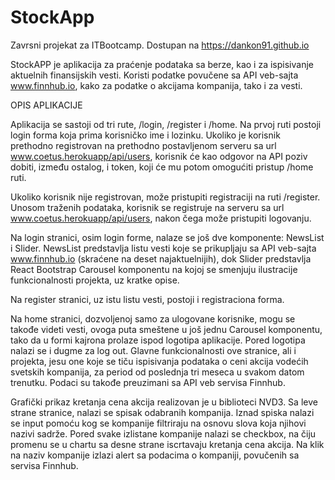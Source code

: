 # StockApp
Zavrsni projekat za ITBootcamp. Dostupan na https://dankon91.github.io

StockAPP je aplikacija za praćenje podataka sa berze, kao i za ispisivanje aktuelnih finansijskih vesti.
Koristi podatke povučene sa API veb-sajta www.finnhub.io, kako za podatke o akcijama kompanija, tako i
za vesti.

OPIS APLIKACIJE

Aplikacija se sastoji od tri rute, /login, /register i /home. Na prvoj ruti postoji login forma koja prima
korisničko ime i lozinku. Ukoliko je korisnik prethodno registrovan na prethodno postavljenom serveru sa url
www.coetus.herokuapp/api/users, korisnik će kao odgovor na API poziv dobiti, između ostalog, i token, koji će 
mu potom omogućiti pristup /home ruti. 

Ukoliko korisnik nije registrovan, može pristupiti registraciji na ruti /register. Unosom traženih podataka,
korisnik se registruje na serveru sa url www.coetus.herokuapp/api/users, nakon čega može pristupiti logovanju.

Na login stranici, osim login forme, nalaze se još dve komponente: NewsList i Slider. NewsList predstavlja listu vesti
koje se prikupljaju sa API veb-sajta www.finnhub.io (skraćene na deset najaktuelnijih), dok Slider predstavlja React Bootstrap 
Carousel komponentu na kojoj se smenjuju ilustracije funkcionalnosti projekta, uz kratke opise.

Na register stranici, uz istu listu vesti, postoji i registraciona forma.

Na home stranici, dozvoljenoj samo za ulogovane korisnike, mogu se takođe videti vesti, ovoga puta smeštene u još
jednu Carousel komponentu, tako da u formi kajrona prolaze ispod logotipa aplikacije. Pored logotipa nalazi se i dugme
za log out. Glavne funkcionalnosti ove stranice, ali i projekta, jesu one koje se tiču ispisivanja podataka o ceni akcija
vodećih svetskih kompanija, za period od poslednja tri meseca u svakom datom trenutku. Podaci su takođe preuzimani sa
API veb servisa Finnhub. 

Grafički prikaz kretanja cena akcija realizovan je u biblioteci NVD3. Sa leve strane stranice, nalazi se spisak 
odabranih kompanija. Iznad spiska nalazi se input pomoću kog se kompanije filtriraju na osnovu slova koja njihovi nazivi
sadrže. Pored svake izlistane kompanije nalazi se checkbox, na čiju promenu se u chartu sa desne strane iscrtavaju kretanja
cena akcija. Na klik na naziv kompanije izlazi alert sa podacima o kompaniji, povučenih sa servisa Finnhub.
